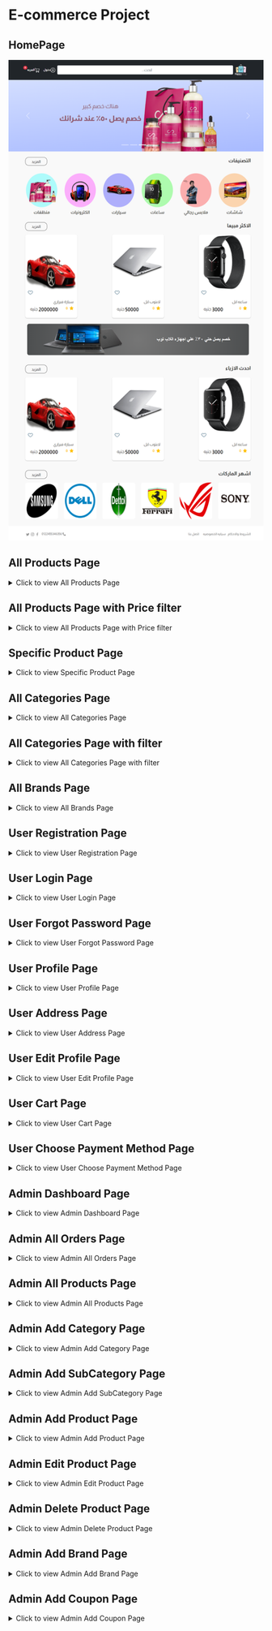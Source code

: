 # E-commerce Project

## HomePage
![HomePage](./src/preview_pic/HomePage.png)

## All Products Page
<details>
  <summary>Click to view All Products Page</summary>
  <img src="./src/preview_pic/all_product_page.png" alt="All Products Page" width="600"/>
</details>

## All Products Page with Price filter
<details>
  <summary>Click to view All Products Page with Price filter</summary>
  <img src="./src/preview_pic/productsWithPriceFilteration.png" alt="All Products Page with Price filter" width="600"/>
</details>

## Specific Product Page
<details>
  <summary>Click to view Specific Product Page</summary>
  <img src="./src/preview_pic/specificProductPage.png" alt="Specific Product Page" width="600"/>
</details>

## All Categories Page
<details>
  <summary>Click to view All Categories Page</summary>
  <img src="./src/preview_pic/all_categories_page.png" alt="All Categories Page" width="600"/>
</details>

## All Categories Page with filter
<details>
  <summary>Click to view All Categories Page with filter</summary>
  <img src="./src/preview_pic/productsWithCategoryFilteration.png" alt="All Categories Page with filter" width="600"/>
</details>

## All Brands Page
<details>
  <summary>Click to view All Brands Page</summary>
  <img src="./src/preview_pic/allBrandsPage.png" alt="All Brands Page" width="600"/>
</details>

## User Registration Page
<details>
  <summary>Click to view User Registration Page</summary>
  <img src="./src/preview_pic/user_signup.png" alt="User Registration Page" width="600"/>
</details>

## User Login Page
<details>
  <summary>Click to view User Login Page</summary>
  <img src="./src/preview_pic/user_login.png" alt="User Login Page" width="600"/>
</details>

## User Forgot Password Page
<details>
  <summary>Click to view User Forgot Password Page</summary>
  <img src="./src/preview_pic/user_forget_password.png" alt="User Forgot Password Page" width="600"/>
</details>

## User Profile Page
<details>
  <summary>Click to view User Profile Page</summary>
  <img src="./src/preview_pic/user_profile%20.png" alt="User Profile Page" width="600"/>
</details>

## User Address Page
<details>
  <summary>Click to view User Address Page</summary>
  <img src="./src/preview_pic/user_address.png" alt="User Address Page" width="600"/>
</details>

## User Edit Profile Page
<details>
  <summary>Click to view User Edit Profile Page</summary>
  <img src="./src/preview_pic/user_edit_profile%20(3).png" alt="User Edit Profile Page" width="600"/>
</details>

## User Cart Page
<details>
  <summary>Click to view User Cart Page</summary>
  <img src="./src/preview_pic/user_cart.png" alt="User Cart Page" width="600"/>
</details>

## User Choose Payment Method Page
<details>
  <summary>Click to view User Choose Payment Method Page</summary>
  <img src="./src/preview_pic/user_choose_payment_method.png" alt="User Choose Payment Method Page" width="600"/>
</details>

## Admin Dashboard Page
<details>
  <summary>Click to view Admin Dashboard Page</summary>
  <img src="./src/preview_pic/AdminDashBoardPage.png" alt="Admin Dashboard Page" width="600"/>
</details>

## Admin All Orders Page
<details>
  <summary>Click to view Admin All Orders Page</summary>
  <img src="./src/preview_pic/admin_all_order_page.png" alt="Admin All Orders Page" width="600"/>
</details>

## Admin All Products Page
<details>
  <summary>Click to view Admin All Products Page</summary>
  <img src="./src/preview_pic/admin_specific_order_details.png" alt="Admin All Products Page" width="600"/>
</details>

## Admin Add Category Page
<details>
  <summary>Click to view Admin Add Category Page</summary>
  <img src="./src/preview_pic/admin_add_category.png" alt="Admin Add Category Page" width="600"/>
</details>

## Admin Add SubCategory Page
<details>
  <summary>Click to view Admin Add SubCategory Page</summary>
  <img src="./src/preview_pic/admin_add_subcategory.png" alt="Admin Add SubCategory Page" width="600"/>
</details>

## Admin Add Product Page
<details>
  <summary>Click to view Admin Add Product Page</summary>
  <img src="./src/preview_pic/admin_add_product.png" alt="Admin Add Product Page" width="600"/>
</details>

## Admin Edit Product Page
<details>
  <summary>Click to view Admin Edit Product Page</summary>
  <img src="./src/preview_pic/admin_editproduct.png" alt="Admin Edit Product Page" width="600"/>
</details>

## Admin Delete Product Page
<details>
  <summary>Click to view Admin Delete Product Page</summary>
  <img src="./src/preview_pic/admin_delet_product.png" alt="Admin Delete Product Page" width="600"/>
</details>

## Admin Add Brand Page
<details>
  <summary>Click to view Admin Add Brand Page</summary>
  <img src="./src/preview_pic/admin_add_brand.png" alt="Admin Add Brand Page" width="600"/>
</details>

## Admin Add Coupon Page
<details>
  <summary>Click to view Admin Add Coupon Page</summary>
  <img src="./src/preview_pic/admin_Add_Copoun.png" alt="Admin Add Coupon Page" width="600"/>
</details>
